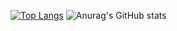 [![Top Langs](https://github-readme-stats.vercel.app/api/top-langs/?username=ahyeonkong)](https://github.com/anuraghazra/github-readme-stats)
![Anurag's GitHub stats](https://github-readme-stats.vercel.app/api?username=ahyeonkong&hide=contribs,prs&show_icons=true&theme=dark)
